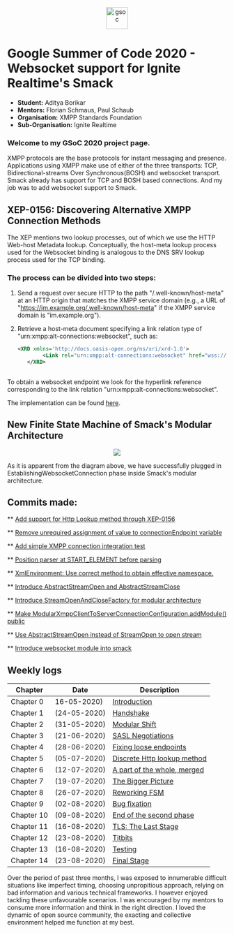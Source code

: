 <center><a href="https://summerofcode.withgoogle.com/projects/#6653942668197888"><img src="https://developers.google.com/open-source/gsoc/resources/downloads/GSoC-logo-horizontal.svg" alt="gsoc" height="50"/></a></center>

# Google Summer of Code 2020 - Websocket support for Ignite Realtime's Smack

* **Student:** Aditya Borikar
* **Mentors:** Florian Schmaus, Paul Schaub
* **Organisation:** XMPP Standards Foundation
* **Sub-Organisation:** Ignite Realtime

### Welcome to my GSoC 2020 project page.

XMPP protocols are the base protocols for instant messaging and presence. Applications using XMPP make use of either of the three transports: TCP, Bidirectional-streams Over Synchronous(BOSH) and websocket transport. Smack already has support for TCP and BOSH based connections. And my job was to add websocket support to Smack.

## XEP-0156: Discovering Alternative XMPP Connection Methods

The XEP mentions two lookup processes, out of which we use the HTTP Web-host Metadata lookup. Conceptually, the host-meta lookup process used for the Websocket binding is analogous to the DNS SRV lookup process used for the TCP binding.

### The process can be divided into two steps:

1) Send a request over secure HTTP to the path
   "/.well-known/host-meta" at an HTTP origin that matches the XMPP service domain (e.g., a URL of "https://im.example.org/.well-known/host-meta" if the XMPP service domain is "im.example.org").

2) Retrieve a host-meta document specifying a link relation type of "urn:xmpp:alt-connections:websocket", such as: 

	```xml
	<XRD xmlns='http://docs.oasis-open.org/ns/xri/xrd-1.0'>
         	<Link rel="urn:xmpp:alt-connections:websocket" href="wss://im.example.org:443/ws" />
       </XRD>
       

To obtain a websocket endpoint we look for the hyperlink reference corresponding to the link relation "urn:xmpp:alt-connections:websocket".

The implementation can be found [here](https://github.com/igniterealtime/Smack/commit/dcb66eef592bf3959a3aaafae0802e0b35500e2d).

## New Finite State Machine of Smack's Modular Architecture

<center>
    <img src="https://adiaholic.github.io/gsoc2020/assets/images/websocketAndTcp.png">
</center>

As it is apparent from the diagram above, we have successfully plugged in EstablishingWebsocketConnection phase inside Smack's modular architecture.


## Commits made:

** [Add support for Http Lookup method through XEP-0156](https://github.com/igniterealtime/Smack/commit/dcb66eef592bf3959a3aaafae0802e0b35500e2d)

** [Remove unrequired assignment of value to connectionEndpoint variable](https://github.com/igniterealtime/Smack/commit/45f75d5ce0dcb4e8c68ea59109211dda8799565f)

** [Add simple XMPP connection integration test](https://github.com/igniterealtime/Smack/commit/fcaeca48ec0eb3848c51ee778ce3626b06c9b7db)

** [Position parser at START_ELEMENT before parsing](https://github.com/igniterealtime/Smack/commit/7796b367cc779a001a42c7313bbdaf5f50c325b6)

** [XmlEnvironment: Use correct method to obtain effective namespace.](https://github.com/igniterealtime/Smack/commit/c9cf4f15419be5a20bb7a046facfb664b0141f38)

** [Introduce AbstractStreamOpen and AbstractStreamClose](https://github.com/igniterealtime/Smack/commit/9fcc97836bf5bb8fb788dc44675bf4e5f50e6f25)

** [Introduce StreamOpenAndCloseFactory for modular architecture](https://github.com/igniterealtime/Smack/commit/0e49adff1d4d88359c3a0c2c2d60efdfc31677e8)

** [Make ModularXmppClientToServerConnectionConfiguration.addModule() public](https://github.com/igniterealtime/Smack/commit/db385e6595d02b95ce0c221e718780a8ee59fc89)

** [Use AbstractStreamOpen instead of StreamOpen to open stream](https://github.com/igniterealtime/Smack/commit/648a1cfab1f69f9b00070182d55142d3d0f35965)

** [Introduce websocket module into smack]()


## Weekly logs
| Chapter |   Date      | Description  |
|---------|-------------|--------------|
|Chapter 0 | 16-05-2020)|[Introduction](https://adiaholic.github.io/gsoc2020/2020/05/16/Chapter-0-Introduction.html) |
|Chapter 1 | (24-05-2020)| [Handshake](https://adiaholic.github.io/gsoc2020/2020/05/24/Chapter-1-Handshake.html)|
|Chapter 2 | (31-05-2020)| [Modular Shift](https://adiaholic.github.io/gsoc2020/2020/05/31/Chapter-2-Modular-Shift.html)|
|Chapter 3 | (21-06-2020)| [SASL Negotiations](https://adiaholic.github.io/gsoc2020/2020/06/07/Chapter-3-sasl-negotiations.html)|
|Chapter 4 | (28-06-2020)| [Fixing loose endpoints](https://adiaholic.github.io/gsoc2020/2020/06/14/Chapter-4-fix-loose-endpoints.html)|
|Chapter 5 | (05-07-2020)| [Discrete Http lookup method](https://adiaholic.github.io/gsoc2020/2020/06/21/Chapter-5-Discrete-Http-Lookup-Method.html)|
|Chapter 6 | (12-07-2020)| [A part of the whole, merged](https://adiaholic.github.io/gsoc2020/2020/06/28/Chapter-6-Part-Of-The-Whole.html)|
|Chapter 7 | (19-07-2020)| [The Bigger Picture](https://adiaholic.github.io/gsoc2020/2020/07/06/Chapter-7-The-Bigger-Picture.html)|
|Chapter 8 | (26-07-2020)| [Reworking FSM](https://adiaholic.github.io/gsoc2020/2020/07/12/Chapter-8-Reworking-FSM.html)|
|Chapter 9 | (02-08-2020)| [Bug fixation](https://adiaholic.github.io/gsoc2020/2020/07/19/Chapter-9-Fixing-Bugs.html)|
|Chapter 10 | (09-08-2020)| [End of the second phase](https://adiaholic.github.io/gsoc2020/2020/07/26/Chapter-10-End-of-second-phase.html)|
|Chapter 11 | (16-08-2020)| [TLS: The Last Stage](https://adiaholic.github.io/gsoc2020/2020/08/02/Chapter-11-TLS.html)|
|Chapter 12 | (23-08-2020)| [Titbits](https://adiaholic.github.io/gsoc2020/2020/08/09/Chapter-12-Titbits.html)|
|Chapter 13 | (16-08-2020)| [Testing](https://adiaholic.github.io/gsoc2020/2020/08/16/Chapter-13-Testing.html)|
|Chapter 14 | (23-08-2020)| [Final Stage](https://adiaholic.github.io/gsoc2020/2020/08/23/Chapter-14-Final-Stages.html)|


Over the period of past three months, I was exposed to innumerable difficult situations like imperfect timing, choosing unpropitious approach, relying on bad information and various technical frameworks. I however enjoyed tackling these unfavourable scenarios. I was encouraged by my mentors to consume more information and think in the right direction. I loved the dynamic of open source community, the exacting and collective environment helped me function at my best.

